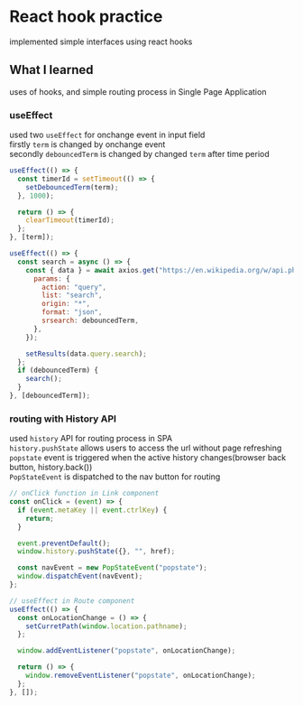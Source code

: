 # React hook practice

implemented simple interfaces using react hooks

## What I learned

uses of hooks, and simple routing process in Single Page Application

### useEffect

used two `useEffect` for onchange event in input field  
firstly `term` is changed by onchange event  
secondly `debouncedTerm` is changed by changed `term` after time period

```js
useEffect(() => {
  const timerId = setTimeout(() => {
    setDebouncedTerm(term);
  }, 1000);

  return () => {
    clearTimeout(timerId);
  };
}, [term]);

useEffect(() => {
  const search = async () => {
    const { data } = await axios.get("https://en.wikipedia.org/w/api.php", {
      params: {
        action: "query",
        list: "search",
        origin: "*",
        format: "json",
        srsearch: debouncedTerm,
      },
    });

    setResults(data.query.search);
  };
  if (debouncedTerm) {
    search();
  }
}, [debouncedTerm]);
```

### routing with History API

used `history` API for routing process in SPA  
`history.pushState` allows users to access the url without page refreshing  
`popstate` event is triggered when the active history changes(browser back button, history.back())  
`PopStateEvent` is dispatched to the nav button for routing

```js
// onClick function in Link component
const onClick = (event) => {
  if (event.metaKey || event.ctrlKey) {
    return;
  }

  event.preventDefault();
  window.history.pushState({}, "", href);

  const navEvent = new PopStateEvent("popstate");
  window.dispatchEvent(navEvent);
};

// useEffect in Route component
useEffect(() => {
  const onLocationChange = () => {
    setCurretPath(window.location.pathname);
  };

  window.addEventListener("popstate", onLocationChange);

  return () => {
    window.removeEventListener("popstate", onLocationChange);
  };
}, []);
```
